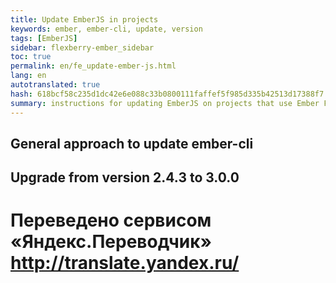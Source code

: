 ```yaml
--- 
title: Update EmberJS in projects 
keywords: ember, ember-cli, update, version 
tags: [EmberJS] 
sidebar: flexberry-ember_sidebar 
toc: true 
permalink: en/fe_update-ember-js.html 
lang: en 
autotranslated: true 
hash: 618bcf58c235d1dc42e6e088c33b0800111faffef5f985d335b42513d17388f7 
summary: instructions for updating EmberJS on projects that use Ember Flexberry. 
--- 
```


## General approach to update ember-cli 

## Upgrade from version 2.4.3 to 3.0.0


 # Переведено сервисом «Яндекс.Переводчик» http://translate.yandex.ru/